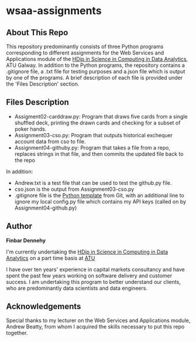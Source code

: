 # wsaa-assignments

## About This Repo

This repository predominantly consists of three Python programs corresponding to different assignments for the Web Services and Applications module of the [HDip in Science in Computing in Data Analytics](https://www.gmit.ie/higher-diploma-in-science-in-computing-in-data-analytics), ATU Galway. In addition to the Python programs, the repository contains a .gitignore file, a .txt file for testing purposes and a.json file which is output by one of the programs. A brief description of each file is provided under the 'Files Description' section.

## Files Description

- Assigment02-carddraw.py: Program that draws five cards from a single shuffled deck, printing the drawn cards and checking for a subset of poker hands.
- Assignment03-cso.py: Program that outputs historical exchequer account data from cso to file.
- Assignment04-githuby.py: Program that takes a file from a repo, replaces strings in that file, and then commits the updated file back to the repo

In addition:
- Andrew.txt is a test file that can be used to test the github.py file.
- cso.json is the output from Assignment03-cso.py
- .gitignore file is the [Python template](https://github.com/github/gitignore/blob/main/Python.gitignore) from Git, with an additional line to ignore my local config.py file which contains my API keys (called on by Assignment04-github.py)

## Author

**Finbar Dennehy**

I'm currently undertaking the [HDip in Science in Computing in Data Analytics](https://www.gmit.ie/higher-diploma-in-science-in-computing-in-data-analytics) on a part time basis at [ATU](https://www.atu.ie/)

I have over ten years' experience in capital markets consultancy and have spent the past few years working on software delivery and customer success. I am undertaking this program to better understand our clients, who are predominantly data scientists and data engineers.

## Acknowledgements

Special thanks to my lecturer on the Web Services and Applications module, Andrew Beatty, from whom I acquired the skills necessary to put this repo together.